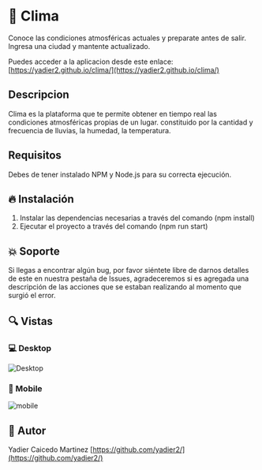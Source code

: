 # 💎  Clima
Conoce las condiciones atmosféricas actuales y preparate antes de salir. Ingresa una ciudad y mantente actualizado.

Puedes acceder a la aplicacion desde este enlace:
[https://yadier2.github.io/clima/](https://yadier2.github.io/clima/)

## Descripcion
Clima es la plataforma que te permite obtener en tiempo real las condiciones atmosféricas propias de un lugar. constituido por la cantidad y frecuencia de lluvias, la humedad, la temperatura.


## Requisitos
Debes de tener instalado NPM y Node.js para su correcta ejecución.

## 🔥 Instalación
1. Instalar las dependencias necesarias a través  del comando (npm install)<br/>
2. Ejecutar el proyecto a través  del comando (npm run start)

## :collision: Soporte
Si llegas a encontrar algún bug, por favor siéntete libre de darnos detalles de este en nuestra pestaña de Issues, agradeceremos si es agregada una descripción de las acciones que se estaban realizando al momento que surgió el error.

## 🔍 Vistas 

### 💻 Desktop
![Desktop](https://i.ibb.co/KryX8zs/clima-Desktop.png)

### 📱 Mobile

![mobile](https://i.ibb.co/ZfbvvNs/clima-Movile.png)


## 🌟 Autor

Yadier Caicedo Martinez [https://github.com/yadier2/](https://github.com/yadier2/)
